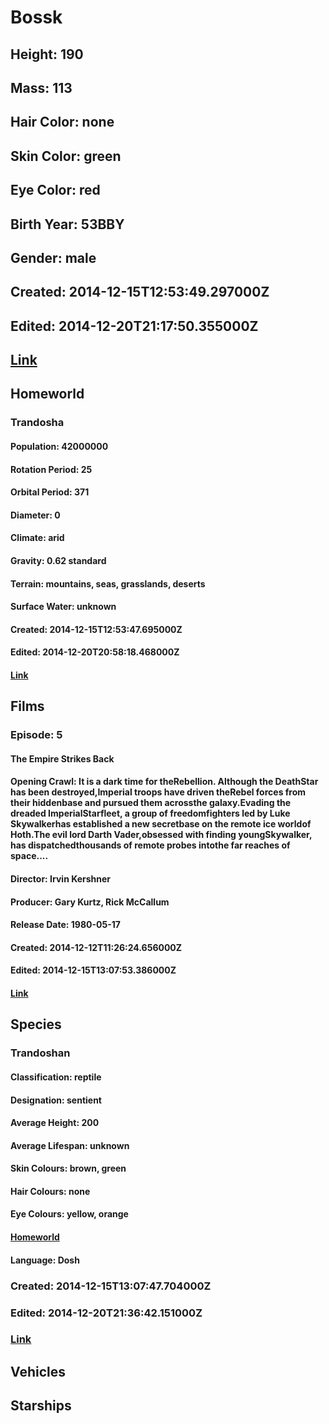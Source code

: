 # Bossk
## Height: 190
## Mass: 113
## Hair Color: none
## Skin Color: green
## Eye Color: red
## Birth Year: 53BBY
## Gender: male
## Created: 2014-12-15T12:53:49.297000Z
## Edited: 2014-12-20T21:17:50.355000Z
## [Link](https://swapi.dev/api/people/24/)
## Homeworld
### Trandosha
#### Population: 42000000
#### Rotation Period: 25
#### Orbital Period: 371
#### Diameter: 0
#### Climate: arid
#### Gravity: 0.62 standard
#### Terrain: mountains, seas, grasslands, deserts
#### Surface Water: unknown
#### Created: 2014-12-15T12:53:47.695000Z
#### Edited: 2014-12-20T20:58:18.468000Z
#### [Link](https://swapi.dev/api/planets/29/)
## Films
### Episode: 5
#### The Empire Strikes Back
#### Opening Crawl: It is a dark time for theRebellion. Although the DeathStar has been destroyed,Imperial troops have driven theRebel forces from their hiddenbase and pursued them acrossthe galaxy.Evading the dreaded ImperialStarfleet, a group of freedomfighters led by Luke Skywalkerhas established a new secretbase on the remote ice worldof Hoth.The evil lord Darth Vader,obsessed with finding youngSkywalker, has dispatchedthousands of remote probes intothe far reaches of space....
#### Director: Irvin Kershner
#### Producer: Gary Kurtz, Rick McCallum
#### Release Date: 1980-05-17
#### Created: 2014-12-12T11:26:24.656000Z
#### Edited: 2014-12-15T13:07:53.386000Z
#### [Link](https://swapi.dev/api/films/2/)
## Species
### Trandoshan
#### Classification: reptile
#### Designation: sentient
#### Average Height: 200
#### Average Lifespan: unknown
#### Skin Colours: brown, green
#### Hair Colours: none
#### Eye Colours: yellow, orange
#### [Homeworld](https://swapi.dev/api/planets/29/)
#### Language: Dosh
### Created: 2014-12-15T13:07:47.704000Z
### Edited: 2014-12-20T21:36:42.151000Z
### [Link](https://swapi.dev/api/species/7/)
## Vehicles
## Starships